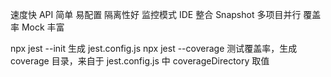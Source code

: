 速度快
API 简单
易配置
隔离性好
监控模式
IDE 整合
Snapshot
多项目并行
覆盖率
Mock 丰富

npx jest --init 生成 jest.config.js
npx jest --coverage 测试覆盖率，生成 coverage 目录，来自于 jest.config.js 中 coverageDirectory 取值
